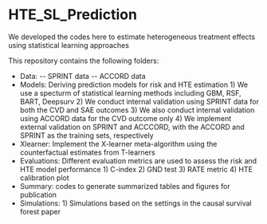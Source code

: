 # HTE_SL_Prediction
We developed the codes here to estimate heterogeneous treatment effects using statistical learning approaches 

This repository contains the following folders: 
- Data: 
-- SPRINT data 
-- ACCORD data 
- Models: Deriving prediction models for risk and HTE estimation
           1) We use a specturm of statistical learning methods including GBM, RSF, BART, Deepsurv
           2) We conduct internal validation using SPRINT data for both the CVD and SAE outcomes
           3) We also conduct internal validation using ACCORD data for the CVD outcome only 
           4) We implement external validation on SPRINT and ACCCORD, with the ACCORD and SPRINT as the training sets, respectively
- Xlearner: Implement the X-learner meta-algorithm using the counterfactual estimates from T-learners 
- Evaluations: Different evaluation metrics are used to assess the risk and HTE model performance 
           1) C-index 
           2) GND test 
           3) RATE metric 
           4) HTE calibration plot
- Summary: codes to generate summarized tables and figures for publication 
- Simulations: 1) Simulations based on the settings in the causal survival forest paper 
